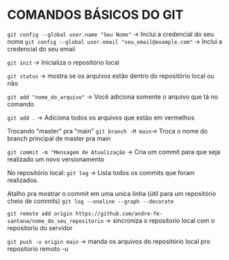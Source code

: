 # COMANDOS BÁSICOS DO GIT
`git config --global user.name "Seu Nome"` -> Inclui a credencial do seu nome
`git config --global user.email "seu_email@example.com"` -> Inclui a credencial do seu email

`git init` -> Inicializa o repositório local

`git status` -> mostra se os arquivos estão dentro do repositório local ou não

`git add "nome_do_arquivo"` -> Você adiciona somente o arquivo que tá no comando

`git add .` -> Adiciona todos os arquivos que estão em vermelhos

Trocando "master" pra "main"
`git branch -M main`-> Troca o nome do branch principal de master pra main

`git commit -m "Mensagem de Atualização` -> Cria um commit para que seja realizado um novo versionamento

No repositório local:
`git log` -> Lista todos os commits que foram realizados.

Atalho pra mostrar o commit em uma unica linha (útil para um repositório cheio de commits)
`git log --oneline --graph --decorate`

`git remote add origin https://github.com/andre-fe-santana/nome_do_seu_repositorio` -> sincroniza o repositorio local com o repositorio do servidor

`git push -u origin main` -> manda os arquivos do repositório local pro repositorio remoto
-u